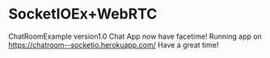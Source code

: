 # SocketIOEx+WebRTC
ChatRoomExample version1.0
Chat App now have facetime!
Running app on https://chatroom--socketio.herokuapp.com/ 
Have a great time!
